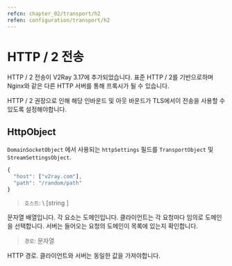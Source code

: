 ```yaml
---
refcn: chapter_02/transport/h2
refen: configuration/transport/h2
---
```

# HTTP / 2 전송

HTTP / 2 전송이 V2Ray 3.17에 추가되었습니다. 표준 HTTP / 2를 기반으로하며 Nginx와 같은 다른 HTTP 서버를 통해 프록시가 될 수 있습니다.

HTTP / 2 권장으로 인해 해당 인바운드 및 아웃 바운드가 TLS에서이 전송을 사용할 수 있도록 설정해야합니다.

## HttpObject

`DomainSocketObject` 에서 사용되는 `httpSettings` 필드를 `TransportObject` 및 `StreamSettingsObject`.

```javascript
{
  "host": ["v2ray.com"],
  "path": "/random/path"
}
```

> `호스트`: \ [string \]

문자열 배열입니다. 각 요소는 도메인입니다. 클라이언트는 각 요청마다 임의로 도메인을 선택합니다. 서버는 들어오는 요청의 도메인이 목록에 있는지 확인합니다.

> `경로`: 문자열

HTTP 경로. 클라이언트와 서버는 동일한 값을 가져야합니다.